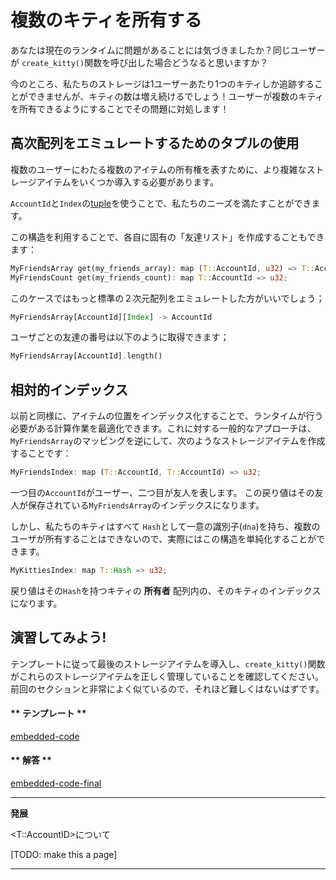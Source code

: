 複数のキティを所有する
===

あなたは現在のランタイムに問題があることには気づきましたか？同じユーザーが `create_kitty()`関数を呼び出した場合どうなると思いますか？

今のところ、私たちのストレージは1ユーザーあたり1つのキティしか追跡することができませんが、キティの数は増え続けるでしょう！ユーザーが複数のキティを所有できるようにすることでその問題に対処します！

## 高次配列をエミュレートするためのタプルの使用

複数のユーザーにわたる複数のアイテムの所有権を表すために、より複雑なストレージアイテムをいくつか導入する必要があります。

`AccountId`と`Index`の[tuple](https://doc.rust-lang.org/rust-by-example/primitives/tuples.html)を使うことで、私たちのニーズを満たすことができます。

この構造を利用することで、各自に固有の「友達リスト」を作成することもできます：

```rust
MyFriendsArray get(my_friends_array): map (T::AccountId, u32) => T::AccountId;
MyFriendsCount get(my_friends_count): map T::AccountId => u32;
```

このケースではもっと標準の２次元配列をエミュレートした方がいいでしょう；

```rust
MyFriendsArray[AccountId][Index] -> AccountId
```

ユーザごとの友達の番号は以下のように取得できます；

```rust
MyFriendsArray[AccountId].length()
```

## 相対的インデックス

以前と同様に、アイテムの位置をインデックス化することで、ランタイムが行う必要がある計算作業を最適化できます。これに対する一般的なアプローチは、 `MyFriendsArray`のマッピングを逆にして、次のようなストレージアイテムを作成することです：

```rust
MyFriendsIndex: map (T::AccountId, T::AccountId) => u32;
```

一つ目の`AccountId`がユーザー、二つ目が友人を表します。
この戻り値はその友人が保存されている`MyFriendsArray`のインデックスになります。

しかし、私たちのキティはすべて `Hash`として一意の識別子(`dna`)を持ち、複数のユーザが所有することはできないので、実際にはこの構造を単純化することができます。

```rust
MyKittiesIndex: map T::Hash => u32;
```

戻り値はその`Hash`を持つキティの **所有者** 配列内の、そのキティのインデックスになります。

## 演習してみよう!

テンプレートに従って最後のストレージアイテムを導入し、`create_kitty()`関数がこれらのストレージアイテムを正しく管理していることを確認してください。前回のセクションと非常によく似ているので、それほど難しくはないはずです。

<!-- tabs:start -->

#### ** テンプレート **

[embedded-code](../../2/assets/2.4-template.rs ':include :type=code embed-template')

#### ** 解答 **

[embedded-code-final](../../2/assets/2.4-finished-code.rs ':include :type=code embed-final')

<!-- tabs:end -->

---
**発展**

<T::AccountID>について

[TODO: make this a page]

---
